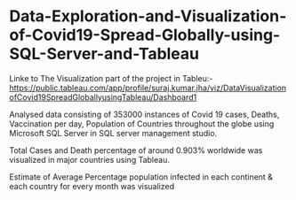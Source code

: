 # Data-Exploration-and-Visualization-of-Covid19-Spread-Globally-using-SQL-Server-and-Tableau
Linke to The Visualization part of the project in Tableu:-
https://public.tableau.com/app/profile/suraj.kumar.jha/viz/DataVisualizationofCovid19SpreadGloballyusingTableau/Dashboard1

Analysed data consisting of 353000 instances of Covid 19 cases, Deaths, Vaccination per day, Population of Countries throughout the globe using Microsoft SQL Server in SQL server management studio.

Total Cases and Death percentage of around 0.903% worldwide was visualized in major countries using Tableau. 

Estimate of Average Percentage population infected in each continent & each country for every month was visualized

